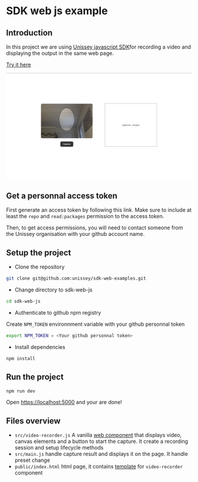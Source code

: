 # SDK web js example

## Introduction

In this project we are using [Unissey javascript SDK](https://hackmd.io/@unissey/SJLztxCYt)for recording a video and displaying the output in the same web page.

[Try it here](https://astounding-jelly-e183ec.netlify.app/)

![sdk-web-js demo](sdk-web-js-demo.png)

## Get a personnal access token

First generate an access token by following this link. Make sure to include at least the `repo` and `read:packages` permission to the access token.

Then, to get access permissions, you will need to contact someone from the Unissey organisation with your github account name.

## Setup the project

-   Clone the repository

```bash
git clone git@github.com:unissey/sdk-web-examples.git
```

-   Change directory to sdk-web-js

```bash
cd sdk-web-js
```

-   Authenticate to github npm registry

Create `NPM_TOKEN` environnment variable with your github personnal token

```bash
export NPM_TOKEN = <Your github personnal token>
```

-   Install dependencies

```bash
npm install
```

## Run the project

```
npm run dev
```

Open [https://localhost:5000](https://localhost:5000) and your are done!


## Files overview

* `src/video-recorder.js` A vanilla [web component](https://developer.mozilla.org/en-US/docs/Web/API/Web_components) that displays video, canvas elements and a button to start the capture. It create a recording session and setup lifecycle methods
* `src/main.js` handle capture result and displays it on the page. It handle preset change
* `public/index.html` html page, it contains [template](https://developer.mozilla.org/en-US/docs/Web/API/Web_components/Using_templates_and_slots) for `video-recorder` component